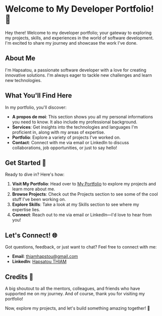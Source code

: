# Welcome to My Developer Portfolio! 🚀

Hey there! Welcome to my developer portfolio; your gateway to exploring my projects, skills, and experiences in the world of software development. I'm excited to share my journey and showcase the work I've done.

## About Me

I'm Hapsatou, a passionate software developer with a love for creating innovative solutions. I'm always eager to tackle new challenges and learn new technologies.

## What You'll Find Here

In my portfolio, you'll discover:
- **A propos de moi**: This section shows you all my personal informations you need to know. It also include my professional background.
- **Services**: Get insights into the technologies and languages I'm proficient in, along with my areas of expertise.
- **Portfolio**: Explore a variety of projects I've worked on.
- **Contact**: Connect with me via email or LinkedIn to discuss collaborations, job opportunities, or just to say hello!

## Get Started 🚀

Ready to dive in? Here's how:
1. **Visit My Portfolio**: Head over to [My Portfolio](https://hapsatou30.github.io/Mon_Portfolio/) to explore my projects and learn more about me.
2. **Browse Projects**: Check out the Projects section to see some of the cool stuff I've been working on.
3. **Explore Skills**: Take a look at my Skills section to see where my expertise lies.
4. **Connect**: Reach out to me via email or LinkedIn—I'd love to hear from you!

## Let's Connect! 🌐

Got questions, feedback, or just want to chat? Feel free to connect with me:
- **Email**: [thiamhapstou@gmail.com](mailto:thiamhapstou@gmail.com)
- **LinkedIn**: [Hapsatou THIAM](https://www.linkedin.com/in/hapsatou-thiam-b95baa26a/)

## Credits 🙌

A big shoutout to all the mentors, colleagues, and friends who have supported me on my journey. And of course, thank you for visiting my portfolio!

Now, explore my projects, and let's build something amazing together! 🎉
